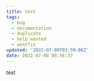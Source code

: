 ```yaml
---
title: test
tags:
  - bug
  - documentation
  - duplicate
  - help wanted
  - wontfix
updated: '2022-07-09T03:59:06Z'
date: 2022-07-08 08:56:37
---
```


 test